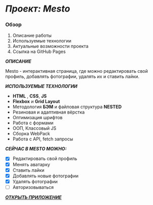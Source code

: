 # **_Проект: Mesto_**

### **Обзор**

1. Описание работы
2. Используемые технологии
3. Актуальные возможности проекта
4. Ссылка на GitHub Pages

**_ОПИСАНИЕ_**

Mesto - интерактивная страница, где можно редактировать свой профиль, добавлять фотографии, удалять их и ставить лайки.

**_ИСПОЛЬЗУЕМЫЕ ТЕХНОЛОГИИ_**

- **HTML** , **CSS**, **JS**
- **Flexbox** и **Grid Layout**
- Методология **БЭМ** и файловая структура **NESTED**
- Резиновая и адаптивная вёрстка
- Оптимизация шрифтов
- Работа с формами
- ООП, Классовый JS
- Сборка WebPack
- Работа с API, fetch запросы

**_СЕЙЧАС В MESTO МОЖНО:_**

- [x] Редактировать свой профиль
- [x] Менять аватарку
- [x] Ставить лайки
- [x] Добавлять новые фотографии
- [x] Удалять фотографии
- [ ] Авторизовываться

**_[ОТКРЫТЬ ПРИЛОЖЕНИЕ](https://egoryan8.github.io/mesto/)_**

